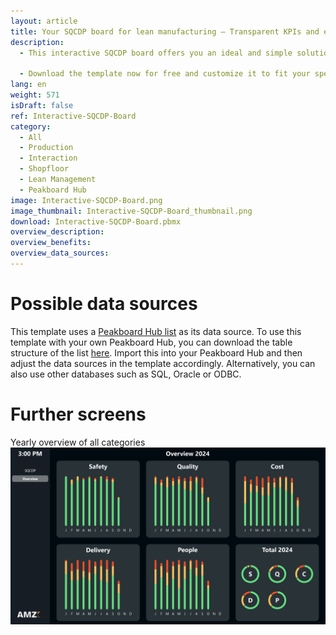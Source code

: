```yaml
---
layout: article
title: Your SQCDP board for lean manufacturing – Transparent KPIs and easy data input directly at the board
description: 
  - This interactive SQCDP board offers you an ideal and simple solution for effective lean management in your production. It enables you to record and visualize your KPIs in the categories of safety, quality, cost, delivery, and people on a daily basis. The status can be directly entered and updated on the board using a touchscreen or a connected mouse. In addition to the SQCDP view, this template offers an additional screen with a comprehensive yearly overview of all categories. The aggregated data is presented in clear and structured charts, allowing you to conduct an in-depth analysis. This enables you to implement long-term improvements and effectively pursue your lean management goals.

  - Download the template now for free and customize it to fit your specific needs.
lang: en
weight: 571
isDraft: false
ref: Interactive-SQCDP-Board
category:
  - All
  - Production
  - Interaction
  - Shopfloor
  - Lean Management
  - Peakboard Hub
image: Interactive-SQCDP-Board.png
image_thumbnail: Interactive-SQCDP-Board_thumbnail.png
download: Interactive-SQCDP-Board.pbmx
overview_description:
overview_benefits:
overview_data_sources:
---
```


# Possible data sources
This template uses a <a href="https://peakboard.com/en/product/peakboard-hub/" class="inline" download>Peakboard Hub list</a> as its data source. To use this template with your own Peakboard Hub, you can download the table structure of the list <a href="SQCDP_Board.csv" class="inline" download>here</a>. Import this into your Peakboard Hub and then adjust the data sources in the template accordingly. Alternatively, you can also use other databases such as SQL, Oracle or ODBC.

# Further screens

Yearly overview of all categories
![image_live](Interactive-SQCDP-Board-Overview.png)
